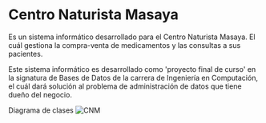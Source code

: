 # Centro Naturista Masaya
Es un sistema informático desarrollado para el Centro Naturista Masaya. El cuál gestiona la compra-venta de medicamentos y las consultas a sus pacientes.

Este sistema informático es desarrollado como 'proyecto final de curso' en la signatura de Bases de Datos de la carrera de Ingeniería en Computación, el cuál dará solución al problema de administración de datos que tiene dueño del negocio.


Diagrama de clases
![CNM](https://user-images.githubusercontent.com/73072106/154870643-d3b05526-c98f-44d5-ac13-6cb3d73dd01b.svg)
